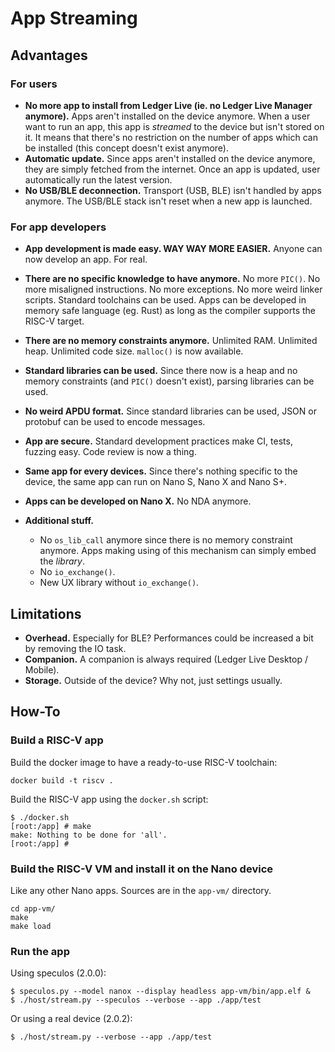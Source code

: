 # App Streaming


## Advantages

### For users

- **No more app to install from Ledger Live (ie. no Ledger Live Manager anymore).** Apps aren't installed on the device anymore. When a user want to run an app, this app is *streamed* to the device but isn't stored on it. It means that there's no restriction on the number of apps which can be installed (this concept doesn't exist anymore).
- **Automatic update.** Since apps aren't installed on the device anymore, they are simply fetched from the internet. Once an app is updated, user automatically run the latest version.
- **No USB/BLE deconnection.** Transport (USB, BLE) isn't handled by apps anymore. The USB/BLE stack isn't reset when a new app is launched.


### For app developers

- **App development is made easy. WAY WAY MORE EASIER.** Anyone can now develop an app. For real.
- **There are no specific knowledge to have anymore.** No more `PIC()`. No more misaligned instructions. No more exceptions. No more weird linker scripts. Standard toolchains can be used. Apps can be developed in memory safe language (eg. Rust) as long as the compiler supports the RISC-V target.
- **There are no memory constraints anymore.** Unlimited RAM. Unlimited heap. Unlimited code size. `malloc()` is now available.
- **Standard libraries can be used.** Since there now is a heap and no memory constraints (and `PIC()` doesn't exist), parsing libraries can be used.
- **No weird APDU format.** Since standard libraries can be used, JSON or protobuf can be used to encode messages.
- **App are secure.** Standard development practices make CI, tests, fuzzing easy. Code review is now a thing.
- **Same app for every devices.** Since there's nothing specific to the device, the same app can run on Nano S, Nano X and Nano S+.
- **Apps can be developed on Nano X.** No NDA anymore.
- **Additional stuff.**

  - No `os_lib_call` anymore since there is no memory constraint anymore. Apps making using of this mechanism can simply embed the *library*.
  - No `io_exchange()`.
  - New UX library without `io_exchange()`.


## Limitations

- **Overhead.** Especially for BLE? Performances could be increased a bit by removing the IO task.
- **Companion.** A companion  is always required (Ledger Live Desktop / Mobile).
- **Storage.** Outside of the device? Why not, just settings usually.


## How-To

### Build a RISC-V app

Build the docker image to have a ready-to-use RISC-V toolchain:

```console
docker build -t riscv .
```

Build the RISC-V app using the `docker.sh` script:

```console
$ ./docker.sh
[root:/app] # make
make: Nothing to be done for 'all'.
[root:/app] #
```

### Build the RISC-V VM and install it on the Nano device

Like any other Nano apps. Sources are in the `app-vm/` directory.

```console
cd app-vm/
make
make load
```

### Run the app

Using speculos (2.0.0):

```console
$ speculos.py --model nanox --display headless app-vm/bin/app.elf &
$ ./host/stream.py --speculos --verbose --app ./app/test
```

Or using a real device (2.0.2):

```console
$ ./host/stream.py --verbose --app ./app/test
```
